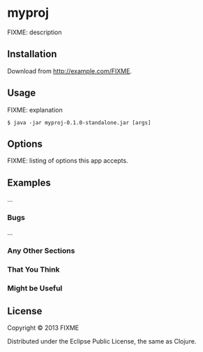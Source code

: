 # myproj

FIXME: description

## Installation

Download from http://example.com/FIXME.

## Usage

FIXME: explanation

    $ java -jar myproj-0.1.0-standalone.jar [args]

## Options

FIXME: listing of options this app accepts.

## Examples

...

### Bugs

...

### Any Other Sections
### That You Think
### Might be Useful

## License

Copyright © 2013 FIXME

Distributed under the Eclipse Public License, the same as Clojure.
